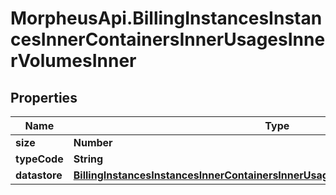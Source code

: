 # MorpheusApi.BillingInstancesInstancesInnerContainersInnerUsagesInnerVolumesInner

## Properties

Name | Type | Description | Notes
------------ | ------------- | ------------- | -------------
**size** | **Number** |  | [optional] 
**typeCode** | **String** |  | [optional] 
**datastore** | [**BillingInstancesInstancesInnerContainersInnerUsagesInnerVolumesInnerDatastore**](BillingInstancesInstancesInnerContainersInnerUsagesInnerVolumesInnerDatastore.md) |  | [optional] 



